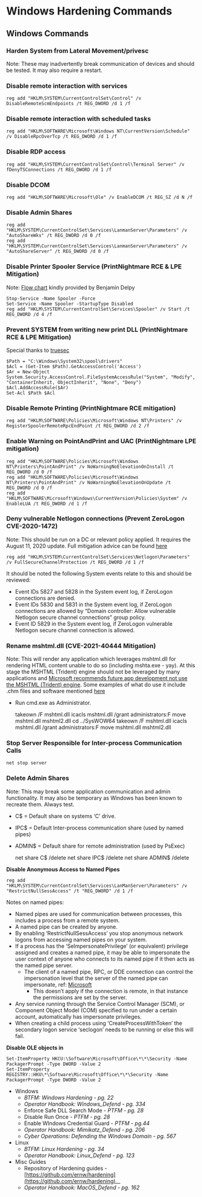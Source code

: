 # Windows Hardening Commands

## Windows Commands

### Harden System from Lateral Movement/privesc <a href="#harden-system-from-lateral-movementprivesc" id="harden-system-from-lateral-movementprivesc"></a>

Note: These may inadvertently break communication of devices and should be tested. It may also require a restart.

### **Disable remote interaction with services**

```
reg add "HKLM\SYSTEM\CurrentControlSet\Control" /v DisableRemoteScmEndpoints /t REG_DWORD /d 1 /f
```

### **Disable remote interaction with scheduled tasks**

```
reg add "HKLM\SOFTWARE\Microsoft\Windows NT\CurrentVersion\Schedule" /v DisableRpcOverTcp /t REG_DWORD /d 1 /f
```

### **Disable RDP access**

```
reg add "HKLM\SYSTEM\CurrentControlSet\Control\Terminal Server" /v fDenyTSConnections /t REG_DWORD /d 1 /f 
```

### **Disable DCOM**

```
reg add "HKLM\SOFTWARE\Microsoft\Ole" /v EnableDCOM /t REG_SZ /d N /f
```

### **Disable Admin Shares**

```
reg add "HKLM\SYSTEM\CurrentControlSet\Services\LanmanServer\Parameters" /v "AutoShareWks" /t REG_DWORD /d 0 /f 
reg add "HKLM\SYSTEM\CurrentControlSet\Services\LanmanServer\Parameters" /v "AutoShareServer" /t REG_DWORD /d 0 /f
```

### **Disable Printer Spooler Service (PrintNightmare RCE & LPE Mitigation)**

Note: [Flow chart](https://twitter.com/gentilkiwi/status/1412483747321192451) kindly provided by Benjamin Delpy

```
Stop-Service -Name Spooler -Force
Set-Service -Name Spooler -StartupType Disabled
reg add "HKLM\SYSTEM\CurrentControlSet\Services\Spooler" /v Start /t REG_DWORD /d 4 /f
```

### **Prevent SYSTEM from writing new print DLL (PrintNightmare RCE & LPE Mitigation)**

Special thanks to [truesec](https://blog.truesec.com/2021/06/30/fix-for-printnightmare-cve-2021-1675-exploit-to-keep-your-print-servers-running-while-a-patch-is-not-available/)

```
$Path = "C:\Windows\System32\spool\drivers"
$Acl = (Get-Item $Path).GetAccessControl('Access')
$Ar = New-Object  System.Security.AccessControl.FileSystemAccessRule("System", "Modify", "ContainerInherit, ObjectInherit", "None", "Deny")
$Acl.AddAccessRule($Ar)
Set-Acl $Path $Acl
```

### **Disable Remote Printing (PrintNightmare RCE mitigation)**

```
reg add "HKLM\SOFTWARE\Policies\Microsoft\Windows NT\Printers" /v RegisterSpoolerRemoteRpcEndPoint /t REG_DWORD /d 2 /f
```

### **Enable Warning on PointAndPrint and UAC (PrintNightmare LPE mitigation)**

```
reg add "HKLM\SOFTWARE\Policies\Microsoft\Windows NT\Printers\PointAndPrint" /v NoWarningNoElevationOnInstall /t REG_DWORD /d 0 /f
reg add "HKLM\SOFTWARE\Policies\Microsoft\Windows NT\Printers\PointAndPrint" /v NoWarningNoElevationOnUpdate /t REG_DWORD /d 0 /f
reg add "HKLM\SOFTWARE\Microsoft\Windows\CurrentVersion\Policies\System" /v EnableLUA /t REG_DWORD /d 1 /f
```

### **Deny vulnerable Netlogon connections (Prevent ZeroLogon CVE-2020-1472)**

Note: This should be run on a DC or relevant policy applied. It requires the August 11, 2020 update. Full mitigation advice can be found [here](https://support.microsoft.com/en-us/help/4557222/how-to-manage-the-changes-in-netlogon-secure-channel-connections-assoc)

```
reg add "HKLM\SYSTEM\CurrentControlSet\Services\Netlogon\Parameters" /v FullSecureChannelProtection /t REG_DWORD /d 1 /f
```

It should be noted the following System events relate to this and should be reviewed:

* Event IDs 5827 and 5828 in the System event log, if ZeroLogon connections are denied.
* Event IDs 5830 and 5831 in the System event log, if ZeroLogon connections are allowed by “Domain controller: Allow vulnerable Netlogon secure channel connections” group policy.
* Event ID 5829 in the System event log, if ZeroLogon vulnerable Netlogon secure channel connection is allowed.

### **Rename mshtml.dll (CVE-2021-40444 Mitigation)**

Note: This will render any application which leverages mshtml.dll for rendering HTML content unable to do so (including mshta.exe - yay). At this stage the MSHTML (Trident) engine should not be leveraged by many applications and [Microsoft recommends future app development not use the MSHTML (Trident) engine](https://techcommunity.microsoft.com/t5/windows-it-pro-blog/internet-explorer-11-desktop-app-retirement-faq/ba-p/2366549). Some examples of what do use it include .chm files and software mentioned [here](https://en.wikipedia.org/wiki/Trident\_\(layout\_engine\))

*   Run cmd.exe as Administrator.

    takeown /F mshtml.dll icacls mshtml.dll /grant administrators:F move mshtml.dll mshtml2.dll cd ../SysWOW64 takeown /F mshtml.dll icacls mshtml.dll /grant administrators:F move mshtml.dll mshtml2.dll

### **Stop Server Responsible for Inter-process Communication Calls**

```
net stop server
```

### **Delete Admin Shares**

Note: This may break some application communication and admin functionality. It may also be temporary as Windows has been known to recreate them. Always test.

* C$ = Default share on systems ‘C’ drive.
* IPC$ = Default Inter-process communication share (used by named pipes)
*   ADMIN$ = Default share for remote administration (used by PsExec)

    net share C$ /delete net share IPC$ /delete net share ADMIN$ /delete

**Disable Anonymous Access to Named Pipes**

```
reg add "HKLM\SYSTEM\CurrentControlSet\Services\LanManServer\Parameters" /v "RestrictNullSessAccess" /t "REG_DWORD" /d 1 /f
```

Notes on named pipes:

* Named pipes are used for communication between processes, this includes a process from a remote system.
* A named pipe can be created by anyone.
* By enabling ‘RestrictNullSessAccess’ you stop anonymous network logons from accessing named pipes on your system.
* If a process has the ‘SeImpersonatePrivilege’ (or equivalent) privilege assigned and creates a named pipe, it may be able to impersonate the user context of anyone who connects to its named pipe if it then acts as the named pipe server.
  * The client of a named pipe, RPC, or DDE connection can control the impersonation level that the server of the named pipe can impersonate, ref: [Microsoft](https://docs.microsoft.com/en-us/windows/win32/secauthz/impersonation-levels)
    * This doesn’t apply if the connection is remote, in that instance the permissions are set by the server.
* Any service running through the Service Control Manager (SCM), or Component Object Model (COM) specified to run under a certain account, automatically has impersonate privileges.
* When creating a child process using ‘CreateProcessWithToken’ the secondary logon service ‘seclogon’ needs to be running or else this will fail.

**Disable OLE objects in**

```
Set-ItemProperty HKCU:\Software\Microsoft\Office\*\*\Security -Name PackagerPrompt -Type DWORD -Value 2
Set-ItemProperty REGISTRY::HKU\*\Software\Microsoft\Office\*\*\Security -Name PackagerPrompt -Type DWORD -Value 2
```

* Windows
  * _BTFM: Windows Hardening - pg. 22_
  * _Operator Handbook: Windows\_Defend - pg. 334_
  * Enforce Safe DLL Search Mode - _PTFM - pg. 28_
  * Disable Run Once - _PTFM - pg. 28_
  * Enable WIndows Credential Guard - _PTFM - pg.44_
  * _Operator Handbook: Mimikatz\_Defend - pg. 206_
  * _Cyber Operations: Defending the Windows Domain - pg. 567_
* Linux
  * _BTFM: Linux Hardening - pg. 34_
  * _Operator Handbook: Linux\_Defend - pg. 123_
* Misc Guides
  * Repository of Hardening guides - [https://github.com/ernw/hardening](https://github.com/ernw/hardening)__
  * _Operator Handbook: MacOS\_Defend - pg. 162_
